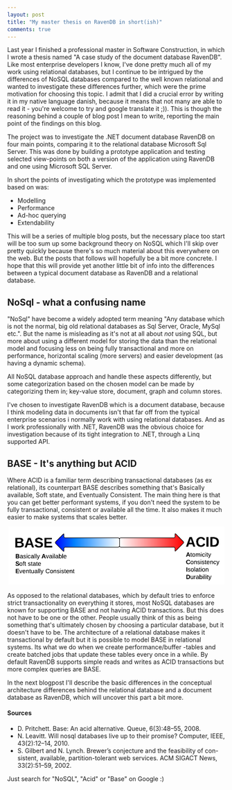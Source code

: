 ```yaml
---
layout: post
title: "My master thesis on RavenDB in short(ish)"
comments: true
---
```

Last year I finished a professional master in Software Construction, in which I wrote a thesis named "A case study of the document database RavenDB". Like most enterprise developers I know, I've done pretty much all of my work using relational databases, but I continue to be intrigued by the differences of NoSQL databases compared to the well known relational and wanted to investigate these differences further, which were the prime motivation for choosing this topic. I admit that I did a crucial error by writing it in my native language danish, because it means that not many are able to read it - you're welcome to try and google translate it ;)). This is though the reasoning behind a couple of blog post I mean to write, reporting the main point of the findings on this blog.

The project was to investigate the .NET document database RavenDB on four main points, comparing it to the relational database Microsoft Sql Server. This was done by building a prototype application and testing selected view-points on both a version of the application using RavenDB and one using Microsoft SQL Server.

In short the points of investigating which the prototype was implemented based on was:

 - Modelling
 - Performance
 - Ad-hoc querying
 - Extendability

This will be a series of multiple blog posts, but the necessary place too start will be too sum up some background theory on NoSQL which I'll skip over pretty quickly because there's so much material about this everywhere on the web. But the posts that follows will hopefully be a bit more concrete. I hope that this will provide yet another little bit of info into the differences between a typical document database as RavenDB and a relational database.

NoSql - what a confusing name
-----------------------------
"NoSql" have become a widely adopted term meaning "Any database which is not the normal, big old relational databases as Sql Server, Oracle, MySql etc.". But the name is misleading as it's not at all about _not_ using SQL, but more about using a different model for storing the data than the relational model and focusing less on being fully transactional and more on performance, horizontal scaling (more servers) and easier development (as having a dynamic schema).

All NoSQL database approach and handle these aspects differently, but some categorization based on the chosen model can be made by categorizing them in; key-value store, document, graph and column stores.

I've chosen to investigate RavenDB which is a document database, because I think modeling data in documents isn't that far off from  the typical enterprise scenarios i normally work with using relational databases. And as I work professionally with .NET, RavenDB was the obvious choice for investigation because of its tight integration to .NET, through a Linq supported API.

BASE - It's anything but ACID
-------------
Where ACID is a familiar term describing transactional databases (as ex relational), its counterpart BASE describes something that's Basically available, Soft state, and Eventually Consistent. The main thing here is that you can get better performant systems, if you don't need the system to be fully transactional, consistent or available all the time. It also makes it much easier to make systems that scales better.

<p align="center">
  <img src="/assets/TeoriAcidBase.png" width="500" style="valign: center"></img>
</p>

As opposed to the relational databases, which by default tries to enforce strict transactionality on everything it stores, most NoSQL databases are known for supporting BASE and not having ACID transactions. But this does not have to be one or the other. People usually think of this as being something that's ultimately chosen by choosing a particular database, but it doesn't have to be. The architecture of a relational database makes it transactional by default but it is possible to model BASE in relational systems. Its what we do when we create performance/buffer -tables and create batched jobs that update these tables every once in a while. By default RavenDB supports simple reads and writes as ACID transactions but more complex queries are BASE.

In the next blogpost I'll describe the basic differences in the conceptual architecture differences behind the relational database and a document database as RavenDB, which will uncover this part a bit more.

<!-- Modelling - To normalize or not -->
<!-- --------------------------- -->
<!-- The architecture of the two databases lends each other to completely different approaches, for what modelling of data is concerned. -->
<!-- In the relationel model we pull data apart into logical pieces, which references each-other by constraints, for which we can use to query across and join in complex ways to achieve and gather/join the data we want. In the document database theres no such thing as a system based join. The data is modelled in collections/aggregates of data, which can be more complex than a simple two-dimensional table structure, but any two collections have no direct enforced link/constraint to each other and there's no system dosen't include any join mechanism. -->

#### Sources
<!--- [Adaptive Access Layers + Dependency Injection = Productivity on MSDN by Ulrik Born](http://msdn.microsoft.com/en-us/magazine/dn451442.aspx)-->
-  D. Pritchett. Base: An acid alternative. Queue, 6(3):48–55, 2008.
- N. Leavitt. Will nosql databases live up to their promise? Computer, IEEE, 43(2):12–14, 2010.
- S. Gilbert and N. Lynch. Brewer’s conjecture and the feasibility of con- sistent, available, partition-tolerant web services. ACM SIGACT News, 33(2):51–59, 2002.

Just search for "NoSQL", "Acid" or "Base" on Google :)


<!-- Now theres a reason to this -->

<!-- Performance and optimization -->
<!-- ---------------------------- -->

<!-- Analysis and ad hoc querying (reporting) -->
<!-- ----------------------------- -->

<!-- <\!--- Using relational databases users are encouraged to normalise the model, but how is data optimally modelled in a document database as RavenDB? -\-> -->
<!-- <\!-- - Performance is important in the chosen case, and with the right indices the system performs fine with one million rows in a table. How does larger amounts of data scale in RavenDB? -\-> -->
<!-- <\!-- - Error handling and analysis is done in the system by executing ad hoc queries to the system. How does RavenDB support this kind of custom queries? -\-> -->
<!-- <\!-- - An extra type of inf ormation is added which is not simply 1 dimensional, this means creating a new table in the relational model. How is this handled in RavenDB?-\-> -->
